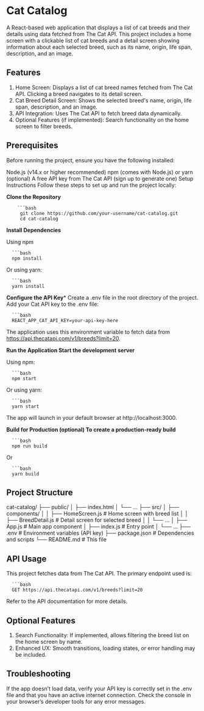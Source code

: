 # Cat Catalog

A React-based web application that displays a list of cat breeds and their details using data fetched from The Cat API. This project includes a home screen with a clickable list of cat breeds and a detail screen showing information about each selected breed, such as its name, origin, life span, description, and an image.

## Features
   1. Home Screen: Displays a list of cat breed names fetched from The Cat API. Clicking a breed navigates to its detail screen.
   2. Cat Breed Detail Screen: Shows the selected breed's name, origin, life span, description, and an image.
   3. API Integration: Uses The Cat API to fetch breed data dynamically.
   4. Optional Features (if implemented): Search functionality on the home screen to filter breeds.

## Prerequisites

   Before running the project, ensure you have the following installed:

   Node.js (v14.x or higher recommended)
   npm (comes with Node.js) or yarn (optional)
   A free API key from The Cat API (sign up to generate one)
   Setup Instructions
   Follow these steps to set up and run the project locally:
   
**Clone the Repository**

      	```bash
         git clone https://github.com/your-username/cat-catalog.git
         cd cat-catalog

**Install Dependencies** 

   Using npm
     
      ```bash
      npm install
      
   Or using yarn:

      ```bash
      yarn install
      
**Configure the API Key***
Create a .env file in the root directory of the project.
Add your Cat API key to the .env file:

      ```bash
      REACT_APP_CAT_API_KEY=your-api-key-here
      
The application uses this environment variable to fetch data from https://api.thecatapi.com/v1/breeds?limit=20.

**Run the Application Start the development server** 

   Using npm:
   
      ```bash
      npm start
      
   Or using yarn:

      ```bash
      yarn start
      
The app will launch in your default browser at http://localhost:3000.

**Build for Production (optional) To create a production-ready build**
   
      ```bash
      npm run build
      
   Or
      
      ```bash
      yarn build
      
## Project Structure

cat-catalog/
├── public/
│   ├── index.html
│   └── ...
├── src/
│   ├── components/
│   │   ├── HomeScreen.js       # Home screen with breed list
│   │   ├── BreedDetail.js      # Detail screen for selected breed
│   │   └── ...
│   ├── App.js                  # Main app component
│   ├── index.js                # Entry point
│   └── ...
├── .env                        # Environment variables (API key)
├── package.json                # Dependencies and scripts
└── README.md                   # This file

## API Usage
   This project fetches data from The Cat API. The primary endpoint used is:

      ```bash
      GET https://api.thecatapi.com/v1/breeds?limit=20
      
   Refer to the API documentation for more details.


## Optional Features

   1. Search Functionality: If implemented, allows filtering the breed list on the home screen by name.
   2. Enhanced UX: Smooth transitions, loading states, or error handling may be included.

## Troubleshooting
   If the app doesn’t load data, verify your API key is correctly set in the .env file and that you have an active internet connection.
   Check the console in your browser’s developer tools for any error messages.
